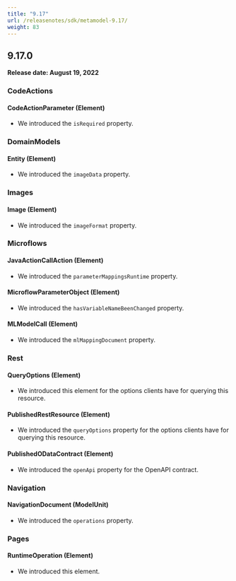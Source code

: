 ```yaml
---
title: "9.17"
url: /releasenotes/sdk/metamodel-9.17/
weight: 83
---
```


## 9.17.0

**Release date: August 19, 2022**

### CodeActions

#### CodeActionParameter (Element)

* We introduced the `isRequired` property. 

### DomainModels

#### Entity (Element)

* We introduced the `imageData` property. 

### Images

#### Image (Element)

* We introduced the `imageFormat` property. 

### Microflows

#### JavaActionCallAction (Element)

* We introduced the `parameterMappingsRuntime` property. 

#### MicroflowParameterObject (Element)

* We introduced the `hasVariableNameBeenChanged` property. 

#### MLModelCall (Element)

* We introduced the `mlMappingDocument` property. 

### Rest

#### QueryOptions (Element)

* We introduced this element for the options clients have for querying this resource.

#### PublishedRestResource (Element)

* We introduced the `queryOptions` property for the options clients have for querying this resource.

#### PublishedODataContract (Element)

* We introduced the `openApi` property for the OpenAPI contract.

### Navigation

#### NavigationDocument (ModelUnit)

* We introduced the `operations` property. 

### Pages

#### RuntimeOperation (Element)

* We introduced this element. 
